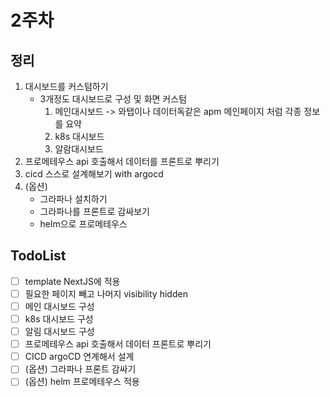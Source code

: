 # 2주차

## 정리
1. 대시보드를 커스텀하기
   + 3개정도 대시보드로 구성 및 화면 커스텀
      1) 메인대시보드 -> 와탭이나 데이터독같은 apm 메인페이지 처럼 각종 정보를 요약
      2) k8s 대시보드
      3) 알람대시보드
2. 프로메테우스 api 호출해서 데이터를 프론트로 뿌리기
3. cicd 스스로 설계해보기 with argocd
4. (옵션) 
   + 그라파나 설치하기
   + 그라파나를 프론트로 감싸보기
   + helm으로 프로메테우스




## TodoList

+ [ ] template NextJS에 적용
+ [ ] 필요한 페이지 빼고 나머지 visibility hidden
+ [ ] 메인 대시보드 구성
+ [ ] k8s 대시보드 구성
+ [ ] 알림 대시보드 구성
+ [ ] 프로메테우스 api 호출해서 데이터 프론트로 뿌리기
+ [ ] CICD argoCD 연계해서 설계
+ [ ] (옵션) 그라파나 프론트 감싸기
+ [ ] (옵션) helm 프로메테우스 적용
